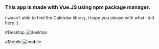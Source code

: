 ### This app is made with Vue.JS using npm package manager.
i wasn't able to find the Calendar library, i hope you please with what i did here :) 

#Desktop
![desktop](https://user-images.githubusercontent.com/25950637/115679128-6f174400-a37c-11eb-9468-4eb5d9ac5c10.png)

#Mobile
![mobile](https://user-images.githubusercontent.com/25950637/115679153-76d6e880-a37c-11eb-824e-6e8c2de0e980.png)
